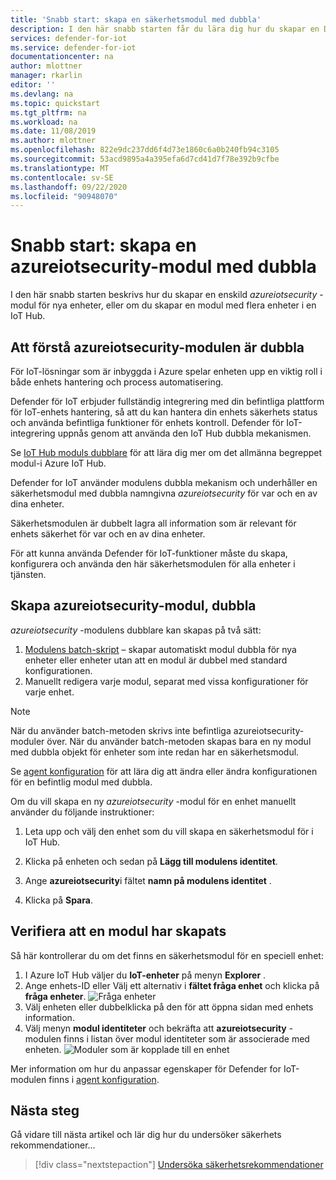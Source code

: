 ```yaml
---
title: 'Snabb start: skapa en säkerhetsmodul med dubbla'
description: I den här snabb starten får du lära dig hur du skapar en Defender för IoT-modul med dubbla för användning med Azure Defender för IoT.
services: defender-for-iot
ms.service: defender-for-iot
documentationcenter: na
author: mlottner
manager: rkarlin
editor: ''
ms.devlang: na
ms.topic: quickstart
ms.tgt_pltfrm: na
ms.workload: na
ms.date: 11/08/2019
ms.author: mlottner
ms.openlocfilehash: 822e9dc237dd6f4d73e1860c6a0b240fb94c3105
ms.sourcegitcommit: 53acd9895a4a395efa6d7cd41d7f78e392b9cfbe
ms.translationtype: MT
ms.contentlocale: sv-SE
ms.lasthandoff: 09/22/2020
ms.locfileid: "90948070"
---
```

# <a name="quickstart-create-an-azureiotsecurity-module-twin"></a>Snabb start: skapa en azureiotsecurity-modul med dubbla

I den här snabb starten beskrivs hur du skapar en enskild _azureiotsecurity_ -modul för nya enheter, eller om du skapar en modul med flera enheter i en IoT Hub.

## <a name="understanding-azureiotsecurity-module-twins"></a>Att förstå azureiotsecurity-modulen är dubbla

För IoT-lösningar som är inbyggda i Azure spelar enheten upp en viktig roll i både enhets hantering och process automatisering.

Defender för IoT erbjuder fullständig integrering med din befintliga plattform för IoT-enhets hantering, så att du kan hantera din enhets säkerhets status och använda befintliga funktioner för enhets kontroll.
Defender för IoT-integrering uppnås genom att använda den IoT Hub dubbla mekanismen.

Se [IoT Hub moduls dubblare](https://docs.microsoft.com/azure/iot-hub/iot-hub-devguide-module-twins) för att lära dig mer om det allmänna begreppet modul-i Azure IoT Hub.

Defender for IoT använder modulens dubbla mekanism och underhåller en säkerhetsmodul med dubbla namngivna _azureiotsecurity_ för var och en av dina enheter.

Säkerhetsmodulen är dubbelt lagra all information som är relevant för enhets säkerhet för var och en av dina enheter.

För att kunna använda Defender för IoT-funktioner måste du skapa, konfigurera och använda den här säkerhetsmodulen för alla enheter i tjänsten.

## <a name="create-azureiotsecurity-module-twin"></a>Skapa azureiotsecurity-modul, dubbla

_azureiotsecurity_ -modulens dubblare kan skapas på två sätt:

1. [Modulens batch-skript](https://aka.ms/iot-security-github-create-module) – skapar automatiskt modul dubbla för nya enheter eller enheter utan att en modul är dubbel med standard konfigurationen.
1. Manuellt redigera varje modul, separat med vissa konfigurationer för varje enhet.

>[!NOTE]
> När du använder batch-metoden skrivs inte befintliga azureiotsecurity-moduler över. När du använder batch-metoden skapas bara en ny modul med dubbla objekt för enheter som inte redan har en säkerhetsmodul.

Se [agent konfiguration](how-to-agent-configuration.md) för att lära dig att ändra eller ändra konfigurationen för en befintlig modul med dubbla.

Om du vill skapa en ny _azureiotsecurity_ -modul för en enhet manuellt använder du följande instruktioner:

1. Leta upp och välj den enhet som du vill skapa en säkerhetsmodul för i IoT Hub.
1. Klicka på enheten och sedan på **Lägg till modulens identitet**.
1. Ange **azureiotsecurity**i fältet **namn på modulens identitet** .

1. Klicka på **Spara**.

## <a name="verify-creation-of-a-module-twin"></a>Verifiera att en modul har skapats

Så här kontrollerar du om det finns en säkerhetsmodul för en speciell enhet:

1. I Azure IoT Hub väljer du **IoT-enheter** på menyn **Explorer** .
1. Ange enhets-ID eller Välj ett alternativ i **fältet fråga enhet** och klicka på **fråga enheter**.
    ![Fråga enheter](./media/quickstart/verify-security-module-twin.png)
1. Välj enheten eller dubbelklicka på den för att öppna sidan med enhets information.
1. Välj menyn **modul identiteter** och bekräfta att **azureiotsecurity** -modulen finns i listan över modul identiteter som är associerade med enheten.
    ![Moduler som är kopplade till en enhet](./media/quickstart/verify-security-module-twin-3.png)

Mer information om hur du anpassar egenskaper för Defender for IoT-modulen finns i [agent konfiguration](how-to-agent-configuration.md).

## <a name="next-steps"></a>Nästa steg

Gå vidare till nästa artikel och lär dig hur du undersöker säkerhets rekommendationer...

> [!div class="nextstepaction"]
> [Undersöka säkerhetsrekommendationer](quickstart-investigate-security-recommendations.md)

